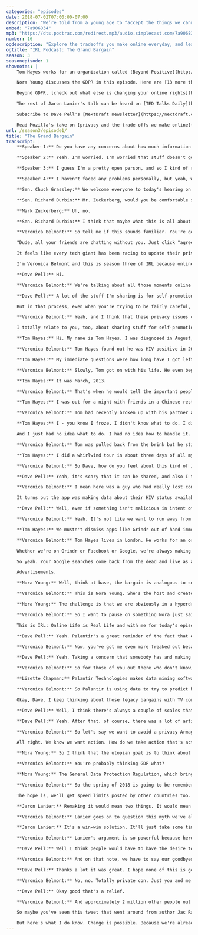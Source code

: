 ```yaml
---
categories: "episodes"
date: 2018-07-02T07:00:00-07:00
description: "We’re told from a young age to “accept the things we cannot change.” But should this be the case online as well? We click “Accept” every day, but often don’t know what we’re giving away. Is it a fair trade, and should we demand a better bargain? [Veronica Belmont](https://twitter.com/Veronica) and special guest [Dave Pell](https://twitter.com/davepell) explore if what we get for what we give online is a good deal. We hear how one man’s HIV status was exposed without permission, how a massive data-mining company is using our information to predict how we'll behave, and why on earth our email inboxes are filling up with privacy policies."
embed: "7a906834"
mp3: "https://dts.podtrac.com/redirect.mp3/audio.simplecast.com/7a906834.mp3"
number: 16
ogdescription: "Explore the tradeoffs you make online everyday, and learn why on earth your email inbox is filling up with privacy policies."
ogtitle: "IRL Podcast: The Grand Bargain"
season: 3
seasonepisode: 1
shownotes: |
    Tom Hayes works for an organization called [Beyond Positive](http://www.beyondpositive.org/).

    Nora Young discusses the GDPR in this episode. Here are [13 more things you need to know about the GDPR](https://blog.mozilla.org/internetcitizen/2018/05/23/gdpr-mozilla/).

    Beyond GDPR, [check out what else is changing your online rights](http://blog.mozilla.org/internetcitizen/2018/06/25/changes-to-online-rights/).

    The rest of Jaron Lanier's talk can be heard on [TED Talks Daily](https://player.fm/series/tedtalks-audio/how-we-need-to-remake-the-internet-jaron-lanier).

    Subscribe to Dave Pell's [NextDraft newsletter](https://nextdraft.com/).

    Read Mozilla's take on [privacy and the trade-offs we make online](https://www.mozilla.org/internet-health/privacy-security/).
url: /season3/episode1/
title: "The Grand Bargain"
transcript: |
    **Speaker 1:** Do you have any concerns about how much information you've got available online?

    **Speaker 2:** Yeah. I'm worried. I'm worried that stuff doesn't go away. They could sell my information, right, to Russians?

    **Speaker 3:** I guess I'm a pretty open person, and so I kind of realize that all of the information is already available about me, so I just have to be an open book and be okay with that.

    **Speaker 4:** I haven't faced any problems personally, but yeah, what I see or listen to on the TV does concern me.

    **Sen. Chuck Grassley:** We welcome everyone to today's hearing on Facebook social media privacy, and the use and abuse of data. Although not unprecedented-

    **Sen. Richard Durbin:** Mr. Zuckerberg, would you be comfortable sharing with us the name of the hotel you stayed in last night?

    **Mark Zuckerberg:** Uh, no.

    **Sen. Richard Durbin:** I think that maybe what this is all about: your right to privacy, the limits of your right to privacy and how much you give away.

    **Veronica Belmont:** So tell me if this sounds familiar. You're going about your day, jamming on your laptop and you open an app because you're, I don't know, trying to chat with your friends. Suddenly, a window pops open announcing a new privacy agreement, an agreement between you and Big Company X. And yeah, you're going to agree. You scroll to the bottom, click that little button and agree to whatever they want. It feels like we're entering into these bargains every day of our life, bargains where we're giving something up for all that free stuff, but what exactly?

    "Dude, all your friends are chatting without you. Just click "agree." And listen, I very much get it. We're busy and we're all vaguely aware that online life means entering into these agreements, dozens, hundreds of them every year. But here's the thing: The more our real lives play out online, the bigger the stakes get. That's why we're launching season three of IRL with a deep dive into privacy, all the bits of privacy we sign away when we sign up for video conferences, say, or email or hotel bookings or, well, kind of everything.

    It feels like every tech giant has been racing to update their privacy policies these days so we wanted to ask. What did we just sign up for? What is this bargain? All season long, we're looking at the things you gained and the things you lose when you make those deals with the powers that be. And along the way, we want to figure out how can we start demanding a better deal if we don't like the one on the table.

    I'm Veronica Belmont and this is season three of IRL because online life is real life. So I have a very special copilot with me for today's ride. He's the founder and content curator of the Next Draft Newsletter, where every day you get the ten most important weird wonderful stories from anywhere on the internet, Dave Pell. Hi, Dave.

    **Dave Pell:** Hi.

    **Veronica Belmont:** We're talking about all those moments online where you share a little bit of your data, a little of yourself in exchange for all the internet's beautiful magic. Let's start with you. Are there things you wish you didn't have to hand over in the bargain?

    **Dave Pell:** A lot of the stuff I'm sharing is for self-promotion. In a way, I draw a line there that I'm sharing less personal stuff and more stuff about getting people to read my material or to follow me places or to sign up for my newsletter.

    But in that process, even when you're trying to be fairly careful, you're always sharing certain things. Sometimes that stuff isn't even being shared actively you know? You're sharing material about your purchasing habits and your credit that you don't even know you're sharing or you don't even know the company that has your information so it's pretty hard to avoid.

    **Veronica Belmont:** Yeah, and I think that these privacy issues can also often feel like a background concern, especially considering all the amazing stuff that we get, literally billions of dollars worth of free services developed for our enjoyment. And when I'm getting so much, do I really care that companies get some personal data in that bargain?

    I totally relate to you, too, about sharing stuff for self-promotion and all that comes with that, but there is that trade off. And this is where our first story actually comes in. It's about the times when losing privacy actually can mean losing everything.

    **Tom Hayes:** Hi. My name is Tom Hayes. I was diagnosed in August, 2011, which is seven years ago now.

    **Veronica Belmont:** Tom Hayes found out he was HIV positive in 2011.

    **Tom Hayes:** My immediate questions were how long have I got left to live? Will I ever have sex again? Will I ever have a relationship again?

    **Veronica Belmont:** Slowly, Tom got on with his life. He even began an anonymous blog called UK Positive Lad. It gained a big following. Meanwhile, Tom set himself a deadline.

    **Tom Hayes:** It was March, 2013.

    **Veronica Belmont:** That's when he would tell the important people in his life, family and friends, about his HIV status. There can be a whole raft of assumptions and mixed feelings that go along with disclosures like that, so he was working up a plan to do it right. In the end, he'd be able to open up to the people who mattered and, most important, he'd be in control of who knew what. That was the plan.

    **Tom Hayes:** I was out for a night with friends in a Chinese restaurant and my phone kept buzzing and buzzing and buzzing. I tried to ignore it again because I’m at a meal with friends and I try not to be rude and play with my phone at dinner. It kept going and going so I pulled it out and I looked. My ex-boyfriend and his friends were posting on my Facebook and other people's Facebooks and Twitter accounts that Tom has AIDS and he's going around infecting people.

    **Veronica Belmont:** Tom had recently broken up with his partner and his ex decided to get revenge by weaponizing what he knew about Tom's status.

    **Tom Hayes:** I - you know I froze. I didn't know what to do. I didn't know how to react. I turned my phone off and I put it back in my pocket and carried on with the evening as best I could. When I got home, I sat on the sofa and I turned my phone back on. I read these hundreds of messages. Half of them were very supportive. The other half of them were basically burn the witch. He's got AIDS. He should be in prison. He should be killed.

    And I just had no idea what to do. I had no idea how to handle it. I sat there for hours reading every single one of these 300 or 400 messages. And by two o'clock in the morning, I had made the decision that the only way out of this was to kill myself. I put a plan together to go into the city center and jump off of one of the highest bridges in the city center. I was getting dressed and then my friend, Ben, came in from a night out. He asked what was going on and I just broke down into tears.

    **Veronica Belmont:** Tom was pulled back from the brink but he still had to figure out how to go on living after his privacy and his safety had been stolen.

    **Tom Hayes:** I did a whirlwind tour in about three days of all my friends and family and told them. And everybody was so supportive. It's sad it took a crisis point like somebody outing me to sort of force my hand. It hurt because, not only was it somebody revealing something so very personal that was then out there and it wasn't their place to reveal, but it hurt doubly because it was somebody who I'd spent six to nine months of my live in a relationship with, who I'd made a conscious decision to share this secret part of me with. They had weaponized my HIV status and used it against me to get revenge. It just make me feel sick to the bottom of my stomach when it was happening.

    **Veronica Belmont:** So Dave, how do you feel about this kind of information being so easy to share these days? It's  something like that that can be so life-changing can be shared to hundreds, thousands of people instantaneously.

    **Dave Pell:** Yeah, it's scary that it can be shared, and also I think what's really telling from that story is the feeling you have when that information gets out there and you start getting attacked from every end. Sometimes it's people attacking you. Sometimes it's strangers. Sometimes it's even bots, but you don't necessarily know what's coming at you. When it's really happening, there's such a sense of internal panic and you listen to a story that's so much more personal and about so much more about a traumatic topic. You can just give yourself some idea of how terrible it is. It really is a bad feeling when that happens.

    **Veronica Belmont:** I mean here was a guy who had really lost control of his personal data and through no fault of his own. He hadn't publicized it. He just shared something with someone he thought he could trust. Tom's story actually reminds me of a recent news piece about the gay dating app, Grindr. They've got millions of users and while they aren't in a personal relationship with the Grindr app, they are trusting it in a really powerful way.

    It turns out the app was making data about their HIV status available to two other companies. Grindrs’ users were sharing private information expecting to just get dating services in return. But they got a massive breach of privacy in the bargain, too.  That's millions of people just like Tom who then had to wonder who knew what about them and here's the kicker. Every one of them had clicked agree to Grindr's terms and conditions, which made that privacy breach perfectly legal. In Grindr's case, it wasn't malicious, but there is still this fallout. And that's the thing. Right? All those little seemingly benign decisions that we're allowing others to make on our behalf, they're not neutral. There's a lot at stake.

    **Dave Pell:** Well, even if something isn't malicious in intent of somebody who shared your information or a software that shared your information with other software, it still feels malicious when it happens, whether it's people talking behind your back or software talking behind your back. That's why I always say the only privacy policy that really matters is your own. You can't really not use credit cards and not share anything on the internet.

    **Veronica Belmont:** Yeah. It's not like we want to run away from all these free services entirely. They do actually have value. That's why they're there. That's why we're there on them. But at the same time, there's that balance of understanding what's potentially at stake. Here's Tom Hayes again.

    **Tom Hayes:** We mustn't dismiss apps like Grindr out of hand immediately because they have a purpose, whether it's finding sex, finding love, or finding support for something like HIV. I just think we as users and companies like Grindr and our government as well need to think very seriously about data protection but also our data rights on what should we expect from companies that hold our data.

    **Veronica Belmont:** Tom Hayes lives in London. He works for an organization called Beyond Positive. I've got a link in the show notes for you.

    Whether we're on Grindr or Facebook or Google, we're always making these trades. A bit of personal data for a free service, but how deep does that bargain go and can any of us really demand a new one?

    So yeah. Your Google searches come back from the dead and live as advertisements, cookies trail behind you like you're a Keebler elf, and now some shops are notified the moment you walk through the door. These little privacy grabs crop up everywhere and there's usually one big money shaped reason.

    Advertisements.

    **Nora Young:** Well, think at base, the bargain is analogous to something that we're familiar with, which is the bargain that we make when we watch network broadcast TV. Right? You agree to be exposed to advertising in exchange for being at somewhat of a targeted demographic and getting free programming in exchange for that.

    **Veronica Belmont:** This is Nora Young. She's the host and creator of the tech podcast and radio show Spark on CBC. She's also the author of The Virtual Self.

    **Nora Young:** The challenge is that we are obviously in a hyperdrive state of targeting and micro targeting in a way that really has no parallel with our earlier analog era. There's obviously a lot of benefits to that. There's access to bottom up continually refreshed, highly dynamic sources of information that can be used in the public interest. The negative side of that, there are proprietary businesses that feel like they own our data and that is very dangerous. In many ways, I feel like we entered into this world using a lot of legacy systems for a largely analog era.

    **Veronica Belmont:** So I want to pause on something Nora just said, the idea of legacy systems from the analog era. That's so important. We're still thinking about these bargains the way we thought about TV advertising. In a lot ways, we haven't updated them to fit the realities of the digital age.

    This is IRL: Online Life is Real Life and with me for today's episode is Dave Pell, founder of the Next Draft newsletter. I've been a subscriber for many, many years. So Dave, just to underline how out of whack these legacy systems have become, we can't continue without mentioning data harvesters like Cambridge Analytica, those jumbo political targeting apparatuses that feed off all the personal data that we're really giving up. The thing that's really freaked me out was the story of Palantir Technologies. Dave, I imagine you've heard about this.

    **Dave Pell:** Yeah. Palantir's a great reminder of the fact that everybody you think knows all your information, it's the people you haven't heard of or don't know much about that know even more about you. So Palantir is a great example of that.

    **Veronica Belmont:** Now, you've got me even more freaked out because I feel like I tend to know about the people who know about my information. Now, I'm like who do I not even know knows about my information.

    **Dave Pell:** Yeah. Taking a concern that somebody has and making them feel even worse is sort of my brand.

    **Veronica Belmont:** So for those of you out there who don't know, Palantir really into data mining, kind of like Cambridge Analytica. It makes its money harvesting massive amounts of data points from financial records, from online reservations, from social media postings, really wherever its 2,000 engineers can get them. Then, it uses the portrait of people that emerges to help its clients. It was created by the billionaire Peter Thiel. He is one of the guys who started PayPal. Palantir started out as a way to help the CIA and the FBI comb through data and find international terrorists, but it didn't end there. Lizette Chapman is a journalist over at Bloomberg who writes about Palantir.

    **Lizette Chapman:** Palantir Technologies makes data mining software. The software pulls together different chunks of data, different data silos that previously couldn't be connected and it pulls them all together in one spot and then mines them for meaning. It pulls up different connections that would otherwise be impossible to see by the human eye. For example, it is used in law enforcement agencies in Chicago, in New York, in New Orleans, and in Los Angeles. In Los Angeles for example, one of the ways that officers there have used it and are continuing to use it is to identify people of interest that could be potentially a higher likelihood, according to the officers, of committing crime. Kind of like Minority Report kind of predictive policing.

    **Veronica Belmont:** So Palantir is using data to try to predict how people will behave. Just by having data points that are similar to criminals in the past, you become a suspect. You're treated as a criminal. Lizette summarized the problem brilliantly in a recent article. She wrote that with Palantir "data is destiny." And in case you're thinking that's somebody else's problem, I don't have friends with dirty data points, well not so fast. Palantir isn't just for law enforcement anymore. As the company looked for more profits, they started doing deals with Coca-Cola, with Nasdaq, with Walmart. Half it's revenue now comes from the private sector, which means this hard core terrorist tempting software has been trained on, well, you.

    Okay, Dave. I keep thinking about those legacy bargains with TV companies that Nora Young mentioned and I just think the old advice to read the fine print isn't nearly good enough anymore. If things go all Minority Report on us, do you think we're going to end up with a dramatic confrontation here between the all seeing privacy busting authorities and some kind of, I don't know, privacy renegades?

    **Dave Pell:** Well, I think there's always a couple of scales that people use to measure these things. One thing about Palantir is we hear about all the information they have on us individually. As people hear that, I think they tend to think well, I'm not doing anything wrong, so I'm willing to pay the price of having people know my information if that means they'll also know the information of somebody who might be up to no good. Recently, there was a serial killer in California who was arrested based on DNA that was found at one of the genealogy sites.

    **Dave Pell:** Yeah. After that, of course, there was a lot of articles about how much we're sharing right down to our DNA. And on one hand, you'd expect people to be a little concerned about that, but on the other hand they're thinking well if it means they're going to catch serial killers, maybe that's a deal I'm willing to make. It really never comes into play as being a personal issue or a real big factor for you personally until that information is either weaponized, used against you, or it feels personal. In the election when Cambridge Analytica used some of our information against us in a way on an area that we felt so sensitive about, which is politics, that's one of the first times I think people really started to take it personally and think wait, if I'm sharing information that can ultimately be used to get a result that I don't want, now I'm starting to get mad.

    **Veronica Belmont:** So let's say we want to avoid a privacy Armageddon, say we do manage to hammer out a better agreement, what exactly would that be?

    All right. We know we want action. How do we take action that's actually big enough, substantial enough to help me wrestle with a beast as big as Palantir? Here's Nora Young again.

    **Nora Young:** So I think that the utopian goal is to think about a new way in which we can share information with the public, we can share information with research and so forth and get the benefits out of it, but we can protect our privacy at the same time. I think something that is a good first step is what the European Union has just brought in, the GDPR.

    **Veronica Belmont:** You're probably thinking GDP what?

    **Nora Young:** The General Data Protection Regulation, which brings in a lot more control over what is being done with data.

    **Veronica Belmont:** So the spring of 2018 is going to be remembered as the great privacy agreement flood. You remember those weird few weeks there, when all of a sudden everybody wanted you to agree to a new set of rules. That flood was because of the GDPR, the European Union's new online privacy regulation. It messed things up for a lot of companies that had gotten used to some pretty handsy relations with your data. But after GDPR, they had to come asking you for permission. The ins and outs of GDPR can feel a little wonky. But imagine it this way. You're online company X, and you're used to driving on the Autobahn. Wind in your hair. No speed limits. Then all of a sudden. You cross the border into GDPR land. Suddenly you're going to get fined for the exact same behavior. You can get fined 4% of your annual global revenue. Facebook's revenue, just for example, is about $27 billion, so yeah 4% of 27 billion, it's more than the output of some countries. In fact on day one of GDPR being implemented. Facebook and Google were hit with $8.8 billion in lawsuits. So that speed limit in GDPR land actually matters. A lot.

    The hope is, we'll get speed limits posted by other countries too. But the plan is far from perfect. Some say it'll strangle the growth of new startups. And then there's what they call dark patterns. All those sneaky ways companies get you to sign away your rights by making things too annoying or too cumbersome to bother protecting them. In the end we may have to dream bigger than a bunch of speed limits. Maybe a lot bigger. If you want to find out more I've got a link to a Mozilla article in the show notes. It's got the 13 things you need to know about GDPR. One of the most optimistic Visions for a genuinely new bargain, is coming from the Silicon Valley guru, and all-around brilliant guy Jaron Lanier. At the 2018 Ted conference in Vancouver, Lanier laid out an argument for an alternative to the ad driven strategy that's been dominating the internet and interfering with our privacy, all this time. Here's Jaron Lanier talking about our duty to always be remaking the internet.

    **Jaron Lanier:** Remaking it would mean two things. It would mean first that many people, those who could afford to, would actually pay for these things. You'd pay for search. You'd pay for social networking. How would you pay? Maybe with a subscription fee. Maybe with micropayments as you use them. There's a lot of options. If some of you were recoiling and you're thinking oh my god, I would never pay for these things. How could you ever get anyone to pay. I want to remind you of something that just happened. Around the same time that companies like Google and Facebook were formulating their free idea. A lot of cyber culture also believed that in the future televisions and movies would be created in the same way. Kind of like the Wikipedia. But then, companies like Netflix, Amazon, HBO, said actually you know, subscribe. We'll give you great TV. And it worked. We now are in this period called peak TV. Right? So, sometimes when you pay dor stuff things get better. We can imagine a hypothetical world of peak social media. What would that be like? It would mean when you get on you can get really useful authoritative medical advice instead of cranks. It could mean when you want to get factual information, there's not a bunch of weird paranoid conspiracy theories. We can imagine this wonderful other possibility. I dream...

    **Veronica Belmont:** Lanier goes on to question this myth we've all bought into. The idea that this is the only possible way for the internet to work. He says if we can just get past those preconceptions ...

    **Jaron Lanier:** It's a win-win solution. It'll just take some time to figure it out. A lot of details to workout. Totally doable. I don't believe our species can survive unless we fix this. We cannot have a society in which if two people wish to communicate, the only way that can happen is if it's financed by a third person who wishes to manipulate them.

    **Veronica Belmont:** Lanier's argument is so powerful because here you've got a guy who knows Silicon Valley. Who spent his whole life being ten steps ahead of what the industry is doing and where it's moving. And he's saying this whole bargain can be rewritten. Not only that, it has to be rewritten. The rest of Jaron Lanier is talk can be heard on TED Talks daily or wherever you listen to podcasts. Ted actually has a new podcast called work-life with Adam Grant, that is worth checking out too. So Dave, when you listen to Lanier's version of a better internet, how practical does that sound to you?

    **Dave Pell:** Well I think people would have to have the desire to do something like that. I mean he said that if we keep more of our privacy intact and maybe pay for some services as it's a win-win. But I think if you ask the average internet user watching porn from their laptop without paying for it is the win-win that they're looking for. So people people will share this information. I don't really see this grand bargain as that much of a realistic future but it's not because it's not a good idea and it wouldn't necessarily be a better internet. The problem is, is that people have to value privacy. Privacy is a currency on the web like anything else, and at this point we value privacy at a lower rate than we value dollars.

    **Veronica Belmont:** And on that note, we have to say our goodbyes. Dave Pell thank you so much for being my co-pilot on this episode.

    **Dave Pell:** Thanks a lot it was great. I hope none of this is going to get out to the public.

    **Veronica Belmont:** No, no. Totally private con. Just you and me. This is just meant to be a conversation between two like-minded folks.

    **Dave Pell:** Okay good that's a relief.

    **Veronica Belmont:** And approximately 2 million other people out there in the podcast listening world. We've got a link to Dave Pell's Next Draft newsletter over in the show notes.

    So maybe you've seen this tweet that went around from author Jac Rayner. It goes like this: "Dear Amazon, I bought a toilet seat because I needed one. I do not collect them. I'm not a toilet seat addict. No matter how temptingly you email me, I'm not going to think, oh go on then just one more toilet seat. I'll treat myself." It's a pretty good tweet. Like a hundred thousand retweets  sort of good. But the fact is, we're all being chased around the internet by toilet seat advertisements. Because just living our lives we're  handing over reams of data. And that data is being sold to big toilet, big pharma, and big everything else. The targeted ads that result can be creepy. But we know by now they're also a symptom of way bigger issues underneath. The GDPR tries to get at those issues. It's a start. But we've got a long way to go. And honestly I don't know if Jaron Lanier's vision of an internet golden age is the answer. After all, if we did start paying for privacy. That might leave those who can't afford it, out in the cold.

    But here's what I do know. Change is possible. Because we're already starting to demand a new relationship with the powers-that-be. And we understand it now. We get these bargains touch every part of our lives. Online and off. Season three of IRL is all about how we negotiate those new deals. It's everyday people, and a few tech giant monopolies, coming to the table and saying okay, status quo isn't good enough anymore. Time for a new deal. Because online life isn't just an add-on anymore. It's a reflection of what makes us human. And I figure that means we've got a lot of incentive to make it more humane. For more of Mozilla's take on privacy and the trade-offs we make online, check out the show notes for this episode at irlpodcast.org. IRL is an original podcast for Mozilla, and not-for-profit behind the Firefox browser. I'm Veronica  Belmont, and I'll see you online. Until we catch up again, IRL. Like I never heard that phrase before in my life and I was like Bob's your uncle. Who's Bob? What? What is that? Huh?
---
```

